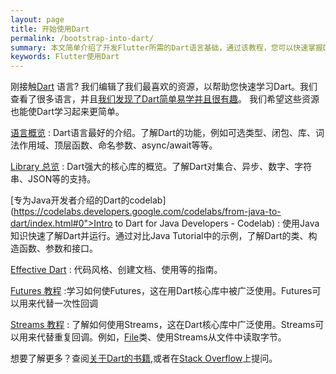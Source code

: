 ```yaml
---
layout: page
title: 开始使用Dart
permalink: /bootstrap-into-dart/
summary: 本文简单介绍了开发Flutter所需的Dart语言基础，通过该教程，您可以快速掌握Dart语言的基本特性，并用它来开发Flutter应用
keywords: Flutter使用Dart
---
```


<style>
dd {
    margin-bottom: 8px;
}
</style>

刚接触[Dart](https://www.dartlang.org) 语言?
我们编辑了我们最喜欢的资源，以帮助您快速学习Dart。我们查看了很多语言，并且[我们发现了Dart简单易学并且很有趣](/faq/#%E4%B8%BA%E4%BB%80%E4%B9%88flutter%E9%80%89%E6%8B%A9%E4%BD%BF%E7%94%A8dart%E8%AF%AD%E8%A8%80)。
我们希望这些资源也能使Dart学习起来更简单。

[语言概览](https://www.dartlang.org/docs/dart-up-and-running/ch02.html)
: Dart语言最好的介绍。了解Dart的功能，例如可选类型、闭包、库、词法作用域、顶层函数、命名参数、async/await等等。

[Library 总览](https://www.dartlang.org/docs/dart-up-and-running/ch03.html)
: Dart强大的核心库的概览。了解Dart对集合、异步、数字、字符串、JSON等的支持。

[专为Java开发者介绍的Dart的codelab](https://codelabs.developers.google.com/codelabs/from-java-to-dart/index.html#0">Intro to Dart for Java Developers - Codelab)
: 使用Java知识快速了解Dart并运行。通过对比Java Tutorial中的示例，了解Dart的类、构造函数、参数和接口。

[Effective Dart](https://www.dartlang.org/effective-dart/)
: 代码风格、创建文档、使用等的指南。

[Futures 教程](https://www.dartlang.org/docs/tutorials/futures/)
:学习如何使Futures，这在用Dart核心库中被广泛使用。Futures可以用来代替一次性回调

[Streams 教程](https://www.dartlang.org/docs/tutorials/streams/)
: 了解如何使用Streams，这在Dart核心库中广泛使用。Streams可以用来代替重复回调。例如，[File](https://docs.flutter.io/flutter/dart-io/File-class.html)类、使用Streams从文件中读取字节。

想要了解更多？查阅[关于Dart的书籍](https://www.dartlang.org/books/),或者在[Stack Overflow](https://stackoverflow.com/tags/dart)上提问。
